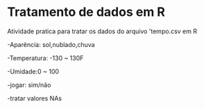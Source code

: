 # Tratamento de dados em R
Atividade pratica para tratar os dados do arquivo 'tempo.csv em R

-Aparência: sol,nublado,chuva

-Temperatura: -130 ~ 130F

-Umidade:0 ~ 100

-jogar: sim/não

-tratar valores NAs



